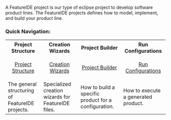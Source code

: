 A FeatureIDE project is our type of eclipse project to develop software product lines. The FeatureIDE projects defines how to model, implement, and build your product line.

### Quick Navigation:

<table>
	<tr>
		<th>
			Project Structure
		</th>		
<th>
			Creation Wizards
		</th>
		<th>
			Project Builder
		</th>
		<th>
			Run Configurations
		</th>
	</tr>
	<!--<tr>
		<td width="213px">
			<p align="center">
				<img height="100" width="100" alt="under_construction" src="https://github.com/tthuem/FeatureIDE/wiki/Assets/Home/under_construction.png">
			</p>
		</td>
		<td width="213px">
			<p align="center">
				<img height="100" width="100" alt="under_construction" src="https://github.com/tthuem/FeatureIDE/wiki/Assets/Home/under_construction.png">
			</p>
		</td>
		<td width="213px">
			<p align="center">
				<img height="100" width="100" alt="under_construction" src="https://github.com/tthuem/FeatureIDE/wiki/Assets/Home/under_construction.png">
			</p>
		</td>
		<td width="213px">
			<p align="center">
				<img height="100" width="100" alt="under_construction" src="https://github.com/tthuem/FeatureIDE/wiki/Assets/Home/under_construction.png">
			</p>
		</td>
	</tr>-->
	<tr>
		<td>
			<p align="center">
				<a href="/tthuem/FeatureIDE/wiki/Project-Structure">Project Structure</a>
			</p>
		</td>
		<td>
			<p align="center">
				<a href="/tthuem/FeatureIDE/wiki/Creation-Wizards">Creation Wizards</a>
			</p>
		</td>
		<td>
			<p align="center">
				<a href="/tthuem/FeatureIDE/wiki/Project-Builder">Project Builder</a>
			</p>
		</td>
		<td>
			<p align="center">
				<a href="/tthuem/FeatureIDE/wiki/Run-Configurations">Run Configurations</a>
			</p>
		</td>
	</tr>
	<tr>
		<td>
			The general structuring of FeatureIDE projects.
		</td>
		<td>
			Specialized creation wizards for FeatureIDE files.
		</td>
		<td>
			How to build a specific product for a configuration.
		</td>
		<td>
			How to execute a generated product.
		</td>
	</tr>
</table>
